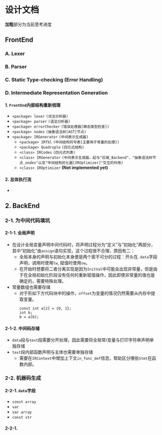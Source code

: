 # 设计文档
**加粗**部分为当前思考进度
## FrontEnd
### A. Lexer
### B. Parser
### C. Static Type-checking (Error Handling)
### D. Intermediate Representation Generation
#### 1. `FrontEnd`内部结构重新梳理
+ `<package> lexer` `(词法分析器)`
+ `<package> parser` `(语法分析器)`
+ `<package> errorChecker` `(错误处理器[静态类型检查])`
+ `<package> nodes` `(抽象语法树[AST]节点)`
+ `<package> IRGenerator` `(中间表示生成器)`
  + `<package> IRTbl` `(中间结构符号表[主要用于常量的处理])`
  + `<package> Quadruple` `(四元式结构)`
  + `<class> IRCodes` `(四元式列表)`
  + `<class> IRGenerator` `(中间表示生成器，起与"后端_Backend"、"抽象语法树节点_nodes"以及"中间结构优化器[IROptimizer]"交互的作用)`
  + `<class> IROptimizer` **(Not implemented yet)**
#### 2. 总体执行流
+ 
## 2. BackEnd
### 2-1. 为中间代码填坑
#### 2-1-1. 全局声明
+ 在设计全局变量声明中间代码时，将声明过程分为“定义”与“初始化”两部分，其中“初始化”由`assign`语句实现，这个过程很不合理，原因有二：
  + 全局本身的声明与初始化本身便是两个密不可分的过程：开头在`.data`字段声明，调用时使用`lw`, 赋值时使用`sw`。
  + 在开始时想要将二者分离实现是因为`InitVal`中可能会出现非常量，但是由于在全局初始化阶段没有任何的重新赋值操作，因此即使非常量的值也是确定的，需要特殊处理。
+ 常量数组也需要存储
  + 对于形如下方代码块中的操作，`offset`为变量的情况仍然需要从内存中提取变量。
    ```
    const int a[2] = {0, 1};
    int b;
    b = a[b];
    ```
#### 2-1-2. 中间码存储
+ `data`段与`text`段需要分开处理，因此需要将全局常/变量与打印字符串声明单独存储
+ `text`段内部函数声明与主体也需要单独存储
  + 需要在`IRContext`中增加上下文`in_func_def`信息，帮助区分哪些`Stmt`在函数内部。
### 2-2. 机器码生成
#### 2-2-1. `data`字段
+ `const array`
+ `var`
+ `var array`
+ `const str`
#### 2-2-1. 